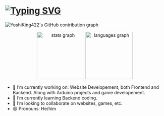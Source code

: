 # [![Typing SVG](https://readme-typing-svg.demolab.com/?lines=👋+Hi,+I'm+YoshiKing422&size=30)](https://git.io/typing-svg)

![YoshiKing422's GitHub contribution graph](https://activity-graph.vercel.app/graph?username=YoshiKing422&theme=react-dark&hide_border=true&custom_title=GitHub%20Activity)

<div align="center">
  <img src="https://github-readme-stats.vercel.app/api?username=YoshiKing422&hide_title=false&hide_rank=false&show_icons=true&include_all_commits=true&count_private=true&disable_animations=false&theme=dracula&locale=en&hide_border=false" height="150" alt="stats graph"  />
  <img src="https://github-readme-stats.vercel.app/api/top-langs?username=YoshiKing422&locale=en&hide_title=false&layout=compact&card_width=320&langs_count=5&theme=dracula&hide_border=false" height="150" alt="languages graph"  />
</div>


- 🔭 I’m currently working on: Website Developement, both Frontend and Backend. Along with Arduino projects and game developement.
- 🌱 I’m currently learning Backend coding.
- 👯 I’m looking to collaborate on websites, games, etc.
- 😄 Pronouns: He/him

